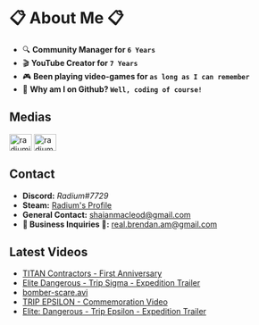 # 📋 About Me 📋
- 🔍 **Community Manager for `6 Years`**
- 🎬 **YouTube Creator for `7 Years`**
- 🎮 **Been playing video-games for `as long as I can remember`**
- 📀 **Why am I on Github? `Well, coding of course!`**

## Medias
<p align="left">
<a href="https://twitter.com/radiumio" target="blank"><img align="center" src="https://cdn.jsdelivr.net/npm/simple-icons@3.0.1/icons/twitter.svg" alt="radiumio" height="30" width="40" /></a>
<a href="https://www.youtube.com/channel/UCsPllBakpkET6KjNDhzteUQ" target="blank"><img align="center" src="https://cdn.jsdelivr.net/npm/simple-icons@3.0.1/icons/youtube.svg" alt="radium" height="30" width="40" /></a>
</p>

## Contact
- **Discord:** *Radium#7729*
- **Steam:** [Radium's Profile](https://steamcommunity.com/id/theradination/)
- **General Contact:** shaianmacleod@gmail.com
- **🚧 Business Inquiries 🚧:** real.brendan.am@gmail.com

## Latest Videos
<!-- YOUTUBE:START -->
- [TITAN Contractors - First Anniversary](https://www.youtube.com/watch?v=DOqBKYB_tXE)
- [Elite Dangerous - Trip Sigma - Expedition Trailer](https://www.youtube.com/watch?v=BwXPs5ZdISU)
- [bomber-scare.avi](https://www.youtube.com/watch?v=cwQfvCc9I0c)
- [TRIP EPSILON - Commemoration Video](https://www.youtube.com/watch?v=6x6SOnCQgGE)
- [Elite: Dangerous - Trip Epsilon - Expedition Trailer](https://www.youtube.com/watch?v=zbBdK24NMBg)
<!-- YOUTUBE:END -->